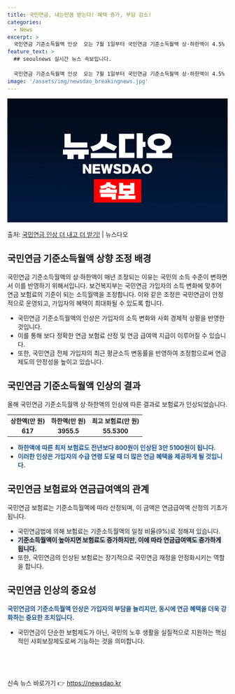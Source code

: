 ```yaml
---
title: 국민연금, 내는만큼 받는다! 혜택 증가, 부담 감소!
categories:
  - News
excerpt: >
  국민연금 기준소득월액 인상  오는 7월 1일부터 국민연금 기준소득월액 상·하한액이 4.5% 인상됩니다. 보건…
feature_text: >
  ## seoulnews 실시간 뉴스 속보입니다.

  국민연금 기준소득월액 인상  오는 7월 1일부터 국민연금 기준소득월액 상·하한액이 4.5% 인상됩니다. 보건…
image: '/assets/img/newsdao_breakingnews.jpg'
---
```


![뉴스다오 속보](/assets/img/newsdao_breakingnews.jpg)

<p>출처: <a href="https://newsdao.kr/4187" rel="dofollow">국민연금 인상 더 내고 더 받기!</a> | 뉴스다오</p>

<h2 data-ke-size="size26">국민연금 기준소득월액 상향 조정 배경</h2>
<p data-ke-size="size16">국민연금 기준소득월액의 상·하한액이 매년 조정되는 이유는 국민의 소득 수준이 변하면서 이를 반영하기 위해서입니다. 보건복지부는 국민연금 가입자의 소득 변화에 맞추어 연금 보험료의 기준이 되는 소득월액을 조정합니다. 이와 같은 조정은 국민연금이 안정적으로 운영되고, 가입자의 혜택이 최대화될 수 있도록 합니다.</p>
<ul>
<li>국민연금 기준소득월액의 인상은 가입자의 소득 변화와 사회 경제적 상황을 반영한 것입니다.</li>
<li>이를 통해 보다 정확한 연금 보험료 산정 및 연금 급여액 지급이 이루어질 수 있습니다.</li>
<li>또한, 국민연금 전체 가입자의 최근 평균소득 변동률을 반영하여 조정함으로써 연금 제도의 안정성을 높이고 있습니다.</li>
</ul>

<h2 data-ke-size="size26">국민연금 기준소득월액 인상의 결과</h2>
<p data-ke-size="size16">올해 국민연금 기준소득월액 상·하한액의 인상에 따른 결과로 보험료가 인상되었습니다.</p>
<table>
<tr>
<th>상한액(만 원)</th>
<th>하한액(만 원)</th>
<th>최고 보험료(만 원)</th>
</tr>
<tr>
<td style="text-align: center; height: 17px;"><b>617</b></td>
<td style="text-align: center; height: 17px;"><b>3955.5</b></td>
<td style="text-align: center; height: 17px;"><b>55.5300</b></td>
</tr>
</table>
<ul>
<li><b><span style="color: #1a5490;">하한액에 따른 최저 보험료도 전년보다 800원이 인상된 3만 5100원이 됩니다.</span></b></li>
<li><b><span style="color: #1a5490;">이러한 인상은 가입자의 수급 연령 도달 때 더 많은 연금 혜택을 제공하게 될 것입니다.</span></b></li>
</ul>

<h2 data-ke-size="size26">국민연금 보험료와 연금급여액의 관계</h2>
<p data-ke-size="size16">국민연금 보험료는 기준소득월액에 따라 산정되며, 이 금액은 연금급여액 산정의 기초가 됩니다.</p>
<ul>
<li>국민연금법에 의해 보험료는 기준소득월액의 일정 비율(9%)로 정해져 있습니다.</li>
<li><b><span style="background-color: #21538527;">기준소득월액이 높아지면 보험료도 증가하지만, 이에 따라 연금급여액도 증가하게 됩니다.</span></b></li>
<li>또한, 국민연금의 인상된 보험료는 장기적으로 국민연금 재정을 안정화시키는 역할을 합니다.</li>
</ul>

<h2 data-ke-size="size26">국민연금 인상의 중요성</h2>
<p data-ke-size="size16"><b><span style="color: #1a5490;">국민연금의 기준소득월액 인상은 가입자의 부담을 늘리지만, 동시에 연금 혜택을 더욱 강화하는 중요한 조치입니다.</span></b></p>
<ul>
<li>국민연금이 단순한 보험제도가 아닌, 국민의 노후 생활을 실질적으로 지원하는 핵심적인 사회보장제도로써 기능하는 것을 의미합니다.</li>
</ul>
<p data-ke-size="size16">&nbsp;</p>
<p data-ke-size="size16">&nbsp;</p> 

신속 뉴스 바로가기 👉 <a href="https://newsdao.kr" rel="dofollow">https://newsdao.kr</a>


